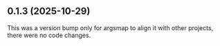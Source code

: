 ## 0.1.3 (2025-10-29)

This was a version bump only for argsmap to align it with other projects, there were no code changes.